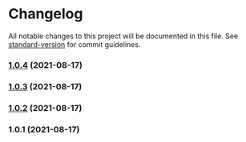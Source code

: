 # Changelog

All notable changes to this project will be documented in this file. See [standard-version](https://github.com/conventional-changelog/standard-version) for commit guidelines.

### [1.0.4](https://github.com/jeanlescure/nano-audit/compare/v1.0.3...v1.0.4) (2021-08-17)

### [1.0.3](https://github.com/jeanlescure/nano-audit/compare/v1.0.2...v1.0.3) (2021-08-17)

### [1.0.2](https://github.com/jeanlescure/nano-audit/compare/v1.0.1...v1.0.2) (2021-08-17)

### 1.0.1 (2021-08-17)

